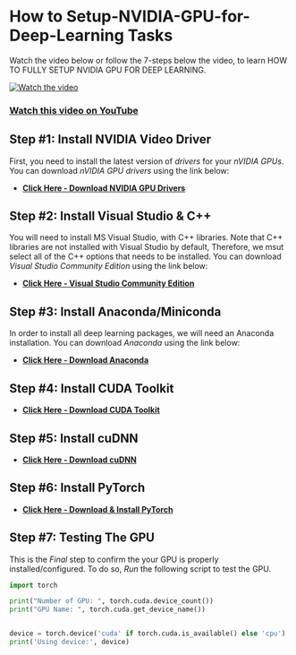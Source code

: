 # How to Setup-NVIDIA-GPU-for-Deep-Learning Tasks

Watch the video below or follow the 7-steps below the video, to learn HOW TO FULLY SETUP NVIDIA GPU FOR DEEP LEARNING.

[![Watch the video](https://img.youtube.com/vi/zhoA3k6II5I/maxresdefault.jpg)](https://youtu.be/zhoA3k6II5I)
### [Watch this video on YouTube](https://youtu.be/zhoA3k6II5I)

## Step #1: Install NVIDIA Video Driver

First, you need to install the latest version of *drivers* for your *nVIDIA GPUs*. 
You can download *nVIDIA GPU drivers* using the link below: 
 - **[Click Here - Download NVIDIA GPU Drivers](https://www.nvidia.com/Download/index.aspx)**

## Step #2: Install Visual Studio & C++

You will need to install MS Visual Studio, with C++ libraries. 
Note that C++ libraries are not installed with Visual Studio by default, Therefore, we msut select all of the C++ options that needs to be installed.
You can download *Visual Studio Community Edition* using the link below: 
 - **[Click Here - Visual Studio Community Edition](https://visualstudio.microsoft.com/vs/community/)**

## Step #3: Install Anaconda/Miniconda

In order to install all deep learning packages, we will need an Anaconda installation. 
You can download *Anaconda* using the link below: 
 - **[Click Here - Download Anaconda](https://www.anaconda.com/download/success)**

## Step #4: Install CUDA Toolkit

 - **[Click Here - Download CUDA Toolkit](https://developer.nvidia.com/cuda-toolkit-archive)**

## Step #5: Install cuDNN

 - **[Click Here - Download cuDNN](https://developer.nvidia.com/rdp/cudnn-archive)**


## Step #6: Install PyTorch 

 - **[Click Here - Download & Install PyTorch](https://pytorch.org/get-started/locally/)**




## Step #7: Testing The GPU
This is the *Final* step to confirm the your GPU is properly installed/configured. To do so, *Run* the following script to test the GPU.

```python
import torch

print("Number of GPU: ", torch.cuda.device_count())
print("GPU Name: ", torch.cuda.get_device_name())


device = torch.device('cuda' if torch.cuda.is_available() else 'cpu')
print('Using device:', device)
```
